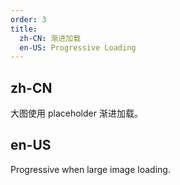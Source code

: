 ```yaml
---
order: 3
title:
  zh-CN: 渐进加载
  en-US: Progressive Loading
---
```


## zh-CN

大图使用 placeholder 渐进加载。

## en-US

Progressive when large image loading.